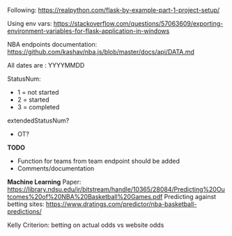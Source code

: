 Following: https://realpython.com/flask-by-example-part-1-project-setup/

Using env vars: https://stackoverflow.com/questions/57063609/exporting-environment-variables-for-flask-application-in-windows

NBA endpoints documentation: https://github.com/kashav/nba.js/blob/master/docs/api/DATA.md

All dates are : YYYYMMDD

StatusNum:
- 1 = not started
- 2 = started
- 3 = completed

extendedStatusNum?
- OT?

**TODO**
- Function for teams from team endpoint should be added
- Comments/documentation

**Machine Learning**
Paper: https://library.ndsu.edu/ir/bitstream/handle/10365/28084/Predicting%20Outcomes%20of%20NBA%20Basketball%20Games.pdf
Predicting against betting sites: https://www.dratings.com/predictor/nba-basketball-predictions/

Kelly Criterion: betting on actual odds vs website odds